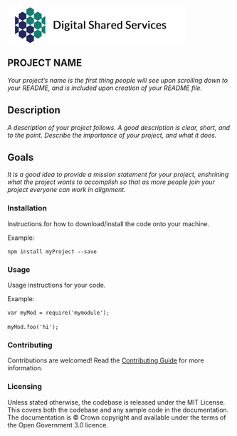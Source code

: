 <img src="digital-shared-services.png"/> 


## PROJECT NAME 
*Your project’s name is the first thing people will see upon scrolling down to your README, and is included upon creation of your README file.*

## Description
*A description of your project follows. A good description is clear, short, and to the point. Describe the importance of your project, and what it does.*

## Goals
*It is a good idea to provide a mission statement for your project, enshrining
what the project wants to accomplish so that as more people join your project
everyone can work in alignment.*

### Installation

Instructions for how to download/install the code onto your machine.

Example:
```
npm install myProject --save
```

### Usage

Usage instructions for your code.

Example:

```
var myMod = require('mymodule');

myMod.foo('hi');
```

### Contributing

Contributions are welcomed! Read the [Contributing Guide](./docs/CONTRIBUTING.MD) for more information.

### Licensing

Unless stated otherwise, the codebase is released under the MIT License. This covers both the codebase and any sample code in the documentation. The documentation is © Crown copyright and available under the terms of the Open Government 3.0 licence.
